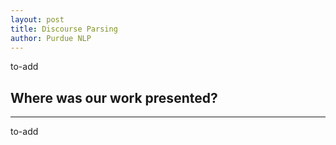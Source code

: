 ```yaml
---
layout: post
title: Discourse Parsing
author: Purdue NLP
---
```


to-add

## Where was our work presented?
-----
to-add


